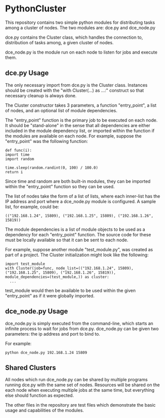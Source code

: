 # PythonCluster

This repository contains two simple python modules for distributing tasks among a cluster of nodes. The two modules are: dce.py and dce_node.py

dce.py contains the Cluster class, which handles the connection to, distribution of tasks among, a given cluster of nodes.

dce_node.py is the module run on each node to listen for jobs and execute them. 

## dce.py Usage
The only necessary import from dce.py is the Cluster class. Instances should be created with the "with Cluster(...) as ...:" construct so that necessary cleanup is always done. 

The Cluster constructor takes 3 parameters, a function "entry_point", a list of nodes, and an optional list of module dependencies. 

The "entry_point" function is the primary job to be executed on each node. It should be "stand-alone" in the sense that all dependencies are either included in the module dependency list, or imported within the function if the modules are available on each node. For example, suppose the "entry_point" was the following function:  

    def func(i):
    import time
    import random

    time.sleep(random.randint(0, 100) / 100.0)
    return i

Since time and random are both built-in modules, they can be imported within the "entry_point" function so they can be used.

The list of nodes take the form of a list of lists, where each inner-list has the IP address and port where a dce_node.py module is configured. A sample list, for example, could be:  

    (("192.168.1.24", 15809), ("192.168.1.25", 15809), ("192.168.1.26", 15819))  

The module dependencies is a list of module objects to be used as a dependency for each "entry_point" function. The source code for these must be locally available so that it can be sent to each node. 

For example, suppose another module "test_module.py", was created as part of a project. The Cluster initialization might look like the following:

    import test_module
    with Cluster(job=func, node_list=(("192.168.1.24", 15809), ("192.168.1.25", 15809), ("192.168.1.26", 15819)), module_dependencies=(test_module,)) as cluster:
      ...

test_module would then be available to be used within the given "entry_point" as if it were globally imported. 

## dce_node.py Usage
dce_node.py is simply executed from the command-line, which starts an infinite process to wait for jobs from dce.py. dce_node.py can be given two parameters: the ip address and port to bind to. 

For example:

    python dce_node.py 192.168.1.24 15809

## Shared Clusters
All nodes which run dce_node.py can be shared by multiple programs running dce.py with the same set of nodes. Resources will be shared on the each node when executing multiple jobs at the same time, but everything else should function as expected. 

The other files in the repository are test files which demonstrate the basic usage and capabilities of the modules. 

